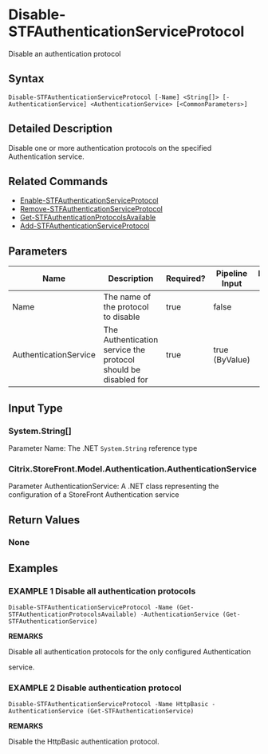 ﻿# Disable-STFAuthenticationServiceProtocol

Disable an authentication protocol

## Syntax

```
Disable-STFAuthenticationServiceProtocol [-Name] <String[]> [-AuthenticationService] <AuthenticationService> [<CommonParameters>]
```

## Detailed Description

Disable one or more authentication protocols on the specified Authentication service.

## Related Commands

* [Enable-STFAuthenticationServiceProtocol](Enable-STFAuthenticationServiceProtocol.md)
* [Remove-STFAuthenticationServiceProtocol](Remove-STFAuthenticationServiceProtocol.md)
* [Get-STFAuthenticationProtocolsAvailable](Get-STFAuthenticationProtocolsAvailable.md)
* [Add-STFAuthenticationServiceProtocol](Add-STFAuthenticationServiceProtocol.md)

## Parameters

| Name   | Description | Required? | Pipeline Input | Default Value |
| --- | --- | --- | --- | --- |
|Name|The name of the protocol to disable|true|false| |
|AuthenticationService|The Authentication service the protocol should be disabled for|true|true (ByValue)| |

## Input Type

### System.String[]

Parameter Name: The .NET `System.String` reference type

### Citrix.StoreFront.Model.Authentication.AuthenticationService

Parameter AuthenticationService: A .NET class representing the configuration of a StoreFront Authentication service

## Return Values

### None

## Examples

### EXAMPLE 1 Disable all authentication protocols

```
Disable-STFAuthenticationServiceProtocol -Name (Get-STFAuthenticationProtocolsAvailable) -AuthenticationService (Get-STFAuthenticationService)
```

**REMARKS**

Disable all authentication protocols for the only configured Authentication 

service.

### EXAMPLE 2 Disable authentication protocol

```
Disable-STFAuthenticationServiceProtocol -Name HttpBasic -AuthenticationService (Get-STFAuthenticationService)
```

**REMARKS**

Disable the HttpBasic authentication protocol.
